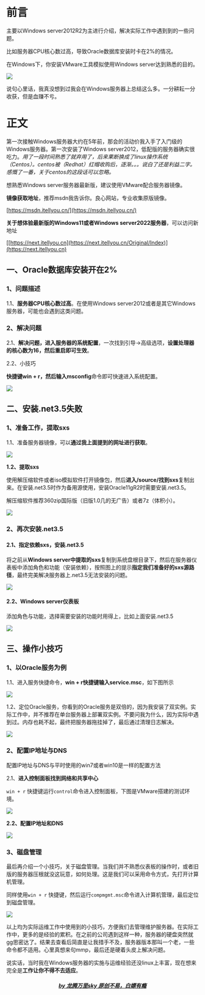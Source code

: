 # 前言

主要以Windows server2012R2为主进行介绍，解决实际工作中遇到到的一些问题。

比如服务器CPU核心数过高，导致Oracle数据库安装时卡在2%的情况。

在Windows下，你安装VMware工具模拟使用Windows server达到熟悉的目的。

![](win_server2012_%E7%B3%BB%E7%BB%9F%E9%85%8D%E7%BD%AE_proc.jpg)

说句心里话，我真没想到过我会在Windows服务器上总结这么多。一分耕耘一分收获，但是血赚不亏。



# 正文

第一次接触Windows服务器大约在5年前，那会的活动价我入手了入门级的Windows服务器。第一次安装了Windows server2012，低配版的服务器确实很吃力。*用了一段时间熟悉了就弃用了，后来果断换成了linux操作系统（Centos）。centos被（Redhat）红帽收购后，逐渐。。。说白了还是利益二字。感慨了一番，关于centos的这段话可以忽略。*

想熟悉Windows server服务器最新版，建议使用VMware配合服务器镜像。

**镜像获取地址**，推荐msdn我告诉你。良心网站，专业收集原版镜像。

[https://msdn.itellyou.cn/](https://msdn.itellyou.cn/)

**关于想体验最新版的Windows11或者Windows server2022服务器**，可以访问新地址

[[https://next.itellyou.cn](https://next.itellyou.cn/Original/Index)](https://next.itellyou.cn)

## 一、Oracle数据库安装开在2%

### 1、问题描述

1.1、**服务器CPU核心数过高**。在使用Windows server2012或者是其它Windows服务器，可能也会遇到这类问题。

### 2、解决问题

2.1、**解决问题，进入服务器的系统配置**，一次找到引导->高级选项，**设置处理器的核心数为16，然后重启即可生效**。

2.2、小技巧

**快捷键win + r，然后输入msconfig**命令即可快速进入系统配置。

![](https://gitee.com/dywangk/img/raw/master/images/win_server2012_%E7%B3%BB%E7%BB%9F%E9%85%8D%E7%BD%AE_proc.jpg)

## 二、安装.net3.5失败

### 1、准备工作，提取sxs

1.1、准备服务器镜像，可以**通过我上面提到的网址进行获取**。

![](https://gitee.com/dywangk/img/raw/master/images/01%E5%87%86%E5%A4%87Windows_server%E9%95%9C%E5%83%8F.png)

**1.2、提取sxs**

使用解压缩软件或者iso模拟软件打开镜像包，然后**进入/source/找到sxs**复制出来。在安装.net3.5时作为备用源使用，安装Oracle11gR2时需要安装.net3.5。

解压缩软件推荐360zip国际版（旧版1.0几的无广告）或者7z（体积小）。

![](https://gitee.com/dywangk/img/raw/master/images/02%E8%8E%B7%E5%8F%96sxs_proc.jpg)

### 2、再次安装.net3.5

#### 2.1、指定依赖sxs，安装.net3.5

将之前从**Windows server中提取的sxs**复制到系统盘根目录下，然后在服务器仪表板中添加角色和功能（安装依赖），按照图上的提示**指定我们准备好的sxs源路径**，最终完美解决服务器上.net3.5无法安装的问题。

![](https://gitee.com/dywangk/img/raw/master/images/03%E6%B7%BB%E5%8A%A0net3.5%E6%97%B6%E8%AE%BE%E7%BD%AEsxs_proc.jpg)

#### 2.2、Windows server仪表板

添加角色与功能，选择需要安装的功能时用得上，比如上面安装.net3.5

![](https://gitee.com/dywangk/img/raw/master/images/%E6%B7%BB%E5%8A%A0%E8%A7%92%E8%89%B2%E4%B8%8E%E5%8A%9F%E8%83%BD_proc.jpg)

## 三、操作小技巧

### 1、以Oracle服务为例

1.1、进入服务快捷命令，**win + r快捷键输入service.msc**，如下图所示

![](https://gitee.com/dywangk/img/raw/master/images/win_server_%E8%BF%9B%E5%85%A5%E6%9C%8D%E5%8A%A1%E7%AE%A1%E7%90%86.png)



1.2、定位Oracle服务，你看到的Oracle服务是双倍的，因为我安装了双实例。实际工作中，并不推荐在单台服务器上部署双实例。不要问我为什么，因为实际中遇到过。内存也耗不起，最终把服务器拖挂掉了，最后通过清理日志解决。

![](https://gitee.com/dywangk/img/raw/master/images/win_server_oracle_proc.jpg)

### 2、配置IP地址与DNS

配置IP地址与DNS与平时使用的win7或者win10是一样的配置方法

2.1、**进入控制面板找到网络和共享中心**

`win + r` 快捷键运行`control`命令进入控制面板，下图是VMware搭建的测试环境。

![](https://gitee.com/dywangk/img/raw/master/images/win_server2012_%E7%BD%91%E7%BB%9C%E5%85%B1%E4%BA%AB%E4%B8%AD%E5%BF%83_proc.jpg)

**2.2、配置IP地址和DNS**

![](https://gitee.com/dywangk/img/raw/master/images/windows_server2012%E9%85%8D%E7%BD%AEip_dns_proc.jpg)

### 3、磁盘管理

最后再介绍一个小技巧，关于磁盘管理。当我们并不熟悉仪表板的操作时，或者旧版的服务器压根就没这玩意，如何处理。这是我们可以采用命令方式，先打开计算机管理。

同样使用`win + r` 快捷键，然后运行`compmgmt.msc`命令进入计算机管理，最后定位到磁盘管理。

![](https://gitee.com/dywangk/img/raw/master/images/win_server2012_%E8%AE%A1%E7%AE%97%E6%9C%BA%E7%AE%A1%E7%90%86_proc.jpg)



以上均为实际运维工作中使用到的小技巧，方便我们去管理维护服务器。在实际工作中，更多的是经验的累积。在之前的公司遇到这样一种，服务器的硬盘突然就gg思密达了。结果去查看后简直是让我措手不及，服务器版本那叫一个老，一些命令都不适用。心里真想来句mmp，最后还是硬着头皮上解决问题。

说实话，当时我在Windows服务器的实施与运维经验还没linux上丰富，现在想来完全是**工作让你不得不去适应**。

<H5 align=center><a href="https://blog.csdn.net/Tolove_dream">by 龙腾万里sky 原创不易，白嫖有瘾</a></H5>